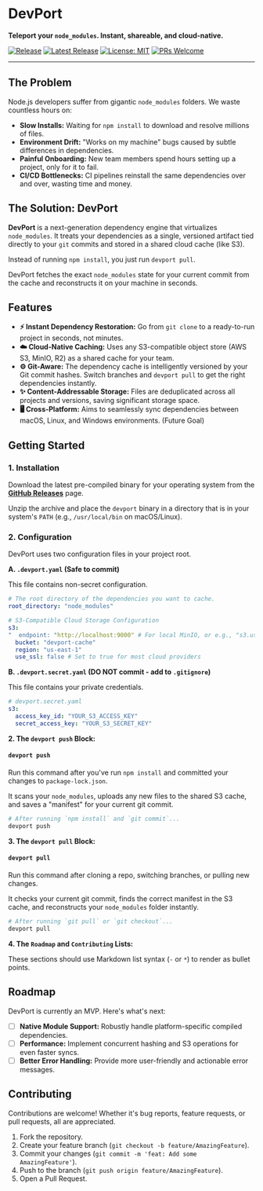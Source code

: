 # DevPort


**Teleport your `node_modules`. Instant, shareable, and cloud-native.**

[![Release](https://github.com/b-isry/DevPort/actions/workflows/release.yml/badge.svg)](https://github.com/b-isry/DevPort/actions/workflows/release.yml)
[![Latest Release](https://img.shields.io/github/v/release/b-isry/DevPort)](https://github.com/b-isry/DevPort/releases/latest)
[![License: MIT](https://img.shields.io/badge/License-MIT-yellow.svg)](https://opensource.org/licenses/MIT)
[![PRs Welcome](https://img.shields.io/badge/PRs-welcome-brightgreen.svg)](http://makeapullrequest.com)


---

## The Problem

Node.js developers suffer from gigantic `node_modules` folders. We waste countless hours on:

- **Slow Installs:** Waiting for `npm install` to download and resolve millions of files.
- **Environment Drift:** "Works on my machine" bugs caused by subtle differences in dependencies.
- **Painful Onboarding:** New team members spend hours setting up a project, only for it to fail.
- **CI/CD Bottlenecks:** CI pipelines reinstall the same dependencies over and over, wasting time and money.

## The Solution: DevPort

**DevPort** is a next-generation dependency engine that virtualizes `node_modules`. It treats your dependencies as a single, versioned artifact tied directly to your `git` commits and stored in a shared cloud cache (like S3).

Instead of running `npm install`, you just run `devport pull`.

DevPort fetches the exact `node_modules` state for your current commit from the cache and reconstructs it on your machine in seconds.


## Features

- **⚡ Instant Dependency Restoration:** Go from `git clone` to a ready-to-run project in seconds, not minutes.
- **☁️ Cloud-Native Caching:** Uses any S3-compatible object store (AWS S3, MinIO, R2) as a shared cache for your team.
- **⚙️ Git-Aware:** The dependency cache is intelligently versioned by your Git commit hashes. Switch branches and `devport pull` to get the right dependencies instantly.
- **✨ Content-Addressable Storage:** Files are deduplicated across all projects and versions, saving significant storage space.
- **🖥️ Cross-Platform:** Aims to seamlessly sync dependencies between macOS, Linux, and Windows environments. (Future Goal)

## Getting Started

### 1. Installation

Download the latest pre-compiled binary for your operating system from the [**GitHub Releases**](https://github.com/b-isry/DevPort/releases/latest) page.

Unzip the archive and place the `devport` binary in a directory that is in your system's `PATH` (e.g., `/usr/local/bin` on macOS/Linux).

### 2. Configuration

DevPort uses two configuration files in your project root.

**A. `.devport.yaml` (Safe to commit)**

This file contains non-secret configuration.

```yaml
# The root directory of the dependencies you want to cache.
root_directory: "node_modules"

# S3-Compatible Cloud Storage Configuration
s3:
"  endpoint: "http://localhost:9000" # For local MinIO, or e.g., "s3.us-west-2.amazonaws.com"
  bucket: "devport-cache"
  region: "us-east-1"
  use_ssl: false # Set to true for most cloud providers
```

**B. `.devport.secret.yaml` (DO NOT commit - add to `.gitignore`)**

This file contains your private credentials.

```yaml
# devport.secret.yaml
s3:
  access_key_id: "YOUR_S3_ACCESS_KEY"
  secret_access_key: "YOUR_S3_SECRET_KEY"
```

**2. The `devport push` Block:**


#### `devport push`

Run this command after you've run `npm install` and committed your changes to `package-lock.json`.

It scans your `node_modules`, uploads any new files to the shared S3 cache, and saves a "manifest" for your current git commit.

```bash
# After running `npm install` and `git commit`...
devport push
```

**3. The `devport pull` Block:**


#### `devport pull`

Run this command after cloning a repo, switching branches, or pulling new changes.

It checks your current git commit, finds the correct manifest in the S3 cache, and reconstructs your `node_modules` folder instantly.

```bash
# After running `git pull` or `git checkout`...
devport pull
```

**4. The `Roadmap` and `Contributing` Lists:**

These sections should use Markdown list syntax (`-` or `*`) to render as bullet points.


## Roadmap

DevPort is currently an MVP. Here's what's next:

- [ ] **Native Module Support:** Robustly handle platform-specific compiled dependencies.
- [ ] **Performance:** Implement concurrent hashing and S3 operations for even faster syncs.
- [ ] **Better Error Handling:** Provide more user-friendly and actionable error messages.

## Contributing

Contributions are welcome! Whether it's bug reports, feature requests, or pull requests, all are appreciated.

1.  Fork the repository.
2.  Create your feature branch (`git checkout -b feature/AmazingFeature`).
3.  Commit your changes (`git commit -m 'feat: Add some AmazingFeature'`).
4.  Push to the branch (`git push origin feature/AmazingFeature`).
5.  Open a Pull Request.
